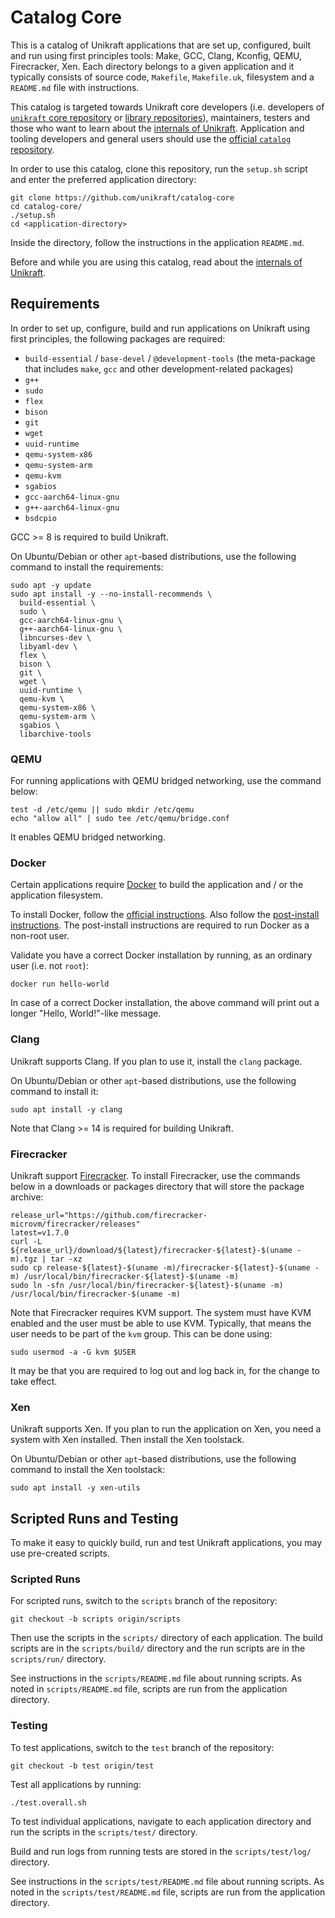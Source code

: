 # Catalog Core

This is a catalog of Unikraft applications that are set up, configured, built and run using first principles tools: Make, GCC, Clang, Kconfig, QEMU, Firecracker, Xen.
Each directory belongs to a given application and it typically consists of source code, `Makefile`, `Makefile.uk`, filesystem and a `README.md` file with instructions.

This catalog is targeted towards Unikraft core developers (i.e. developers of [`unikraft` core repository](https://github.com/unikraft/unikraft) or [library repositories](https://github.com/search?q=topic%3Alibrary+org%3Aunikraft&type=Repositories)), maintainers, testers and those who want to learn about the [internals of Unikraft](https://unikraft.org/docs/internals).
Application and tooling developers and general users should use the [official `catalog` repository](https://github.com/unikraft/catalog).

In order to use this catalog, clone this repository, run the `setup.sh` script and enter the preferred application directory:

```console
git clone https://github.com/unikraft/catalog-core
cd catalog-core/
./setup.sh
cd <application-directory>
```

Inside the directory, follow the instructions in the application `README.md`.

Before and while you are using this catalog, read about the [internals of Unikraft](https://unikraft.org/docs/internals).

## Requirements

In order to set up, configure, build and run applications on Unikraft using first principles, the following packages are required:

* `build-essential` / `base-devel` / `@development-tools` (the meta-package that includes `make`, `gcc` and other development-related packages)
* `g++`
* `sudo`
* `flex`
* `bison`
* `git`
* `wget`
* `uuid-runtime`
* `qemu-system-x86`
* `qemu-system-arm`
* `qemu-kvm`
* `sgabios`
* `gcc-aarch64-linux-gnu`
* `g++-aarch64-linux-gnu`
* `bsdcpio`

GCC >= 8 is required to build Unikraft.

On Ubuntu/Debian or other `apt`-based distributions, use the following command to install the requirements:

```console
sudo apt -y update
sudo apt install -y --no-install-recommends \
  build-essential \
  sudo \
  gcc-aarch64-linux-gnu \
  g++-aarch64-linux-gnu \
  libncurses-dev \
  libyaml-dev \
  flex \
  bison \
  git \
  wget \
  uuid-runtime \
  qemu-kvm \
  qemu-system-x86 \
  qemu-system-arm \
  sgabios \
  libarchive-tools
```

### QEMU

For running applications with QEMU bridged networking, use the command below:

```console
test -d /etc/qemu || sudo mkdir /etc/qemu
echo "allow all" | sudo tee /etc/qemu/bridge.conf
```

It enables QEMU bridged networking.

### Docker

Certain applications require [Docker](https://www.docker.com/) to build the application and / or the application filesystem.

To install Docker, follow the [official instructions](https://docs.docker.com/engine/install/).
Also follow the [post-install instructions](https://docs.docker.com/engine/install/linux-postinstall/).
The post-install instructions are required to run Docker as a non-root user.

Validate you have a correct Docker installation by running, as an ordinary user (i.e. not `root`):

```console
docker run hello-world
```

In case of a correct Docker installation, the above command will print out a longer "Hello, World!"-like message.

### Clang

Unikraft supports Clang.
If you plan to use it, install the `clang` package.

On Ubuntu/Debian or other `apt`-based distributions, use the following command to install it:

```console
sudo apt install -y clang
```

Note that Clang >= 14 is required for building Unikraft.

### Firecracker

Unikraft support [Firecracker](https://firecracker-microvm.github.io/).
To install Firecracker, use the commands below in a downloads or packages directory that will store the package archive:

```console
release_url="https://github.com/firecracker-microvm/firecracker/releases"
latest=v1.7.0
curl -L ${release_url}/download/${latest}/firecracker-${latest}-$(uname -m).tgz | tar -xz
sudo cp release-${latest}-$(uname -m)/firecracker-${latest}-$(uname -m) /usr/local/bin/firecracker-${latest}-$(uname -m)
sudo ln -sfn /usr/local/bin/firecracker-${latest}-$(uname -m) /usr/local/bin/firecracker-$(uname -m)
```

Note that Firecracker requires KVM support.
The system must have KVM enabled and the user must be able to use KVM.
Typically, that means the user needs to be part of the `kvm` group.
This can be done using:

```
sudo usermod -a -G kvm $USER
```

It may be that you are required to log out and log back in, for the change to take effect.

### Xen

Unikraft supports Xen.
If you plan to run the application on Xen, you need a system with Xen installed.
Then install the Xen toolstack.

On Ubuntu/Debian or other `apt`-based distributions, use the following command to install the Xen toolstack:

```console
sudo apt install -y xen-utils
```

## Scripted Runs and Testing

To make it easy to quickly build, run and test Unikraft applications, you may use pre-created scripts.

### Scripted Runs

For scripted runs, switch to the `scripts` branch of the repository:

```console
git checkout -b scripts origin/scripts
```

Then use the scripts in the `scripts/` directory of each application.
The build scripts are in the `scripts/build/` directory and the run scripts are in the `scripts/run/` directory.

See instructions in the `scripts/README.md` file about running scripts.
As noted in `scripts/README.md` file, scripts are run from the application directory.

### Testing

To test applications, switch to the `test` branch of the repository:

```console
git checkout -b test origin/test
```

Test all applications by running:

```console
./test.overall.sh
```

To test individual applications, navigate to each application directory and run the scripts in the `scripts/test/` directory.

Build and run logs from running tests are stored in the `scripts/test/log/` directory.

See instructions in the `scripts/test/README.md` file about running scripts.
As noted in the `scripts/test/README.md` file, scripts are run from the application directory.
